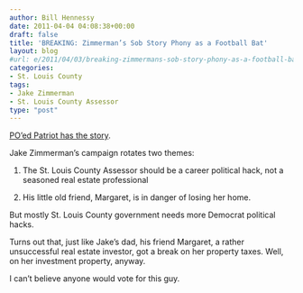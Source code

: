 ```yaml
---
author: Bill Hennessy
date: 2011-04-04 04:08:38+00:00
draft: false
title: 'BREAKING: Zimmerman’s Sob Story Phony as a Football Bat'
layout: blog
#url: e/2011/04/03/breaking-zimmermans-sob-story-phony-as-a-football-bat/
categories:
- St. Louis County
tags:
- Jake Zimmerman
- St. Louis County Assessor
type: "post"
---
```


[PO’ed Patriot has the story](https://www.poedpatriot.com/2011/04/which-home-zimmermans-poor-friend.html).

Jake Zimmerman’s campaign rotates two themes:

1. The St. Louis County Assessor should be a career political hack, not a seasoned real estate professional

2. His little old friend, Margaret, is in danger of losing her home. 

But mostly St. Louis County government needs more Democrat political hacks. 

Turns out that, just like Jake’s dad, his friend Margaret, a rather unsuccessful real estate investor, got a break on her property taxes. Well, on her investment property, anyway. 

I can’t believe anyone would vote for this guy.
